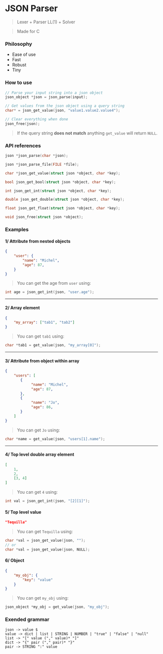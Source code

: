 # JSON Parser
> Lexer + Parser LL(1) + Solver

> Made for C

### Philosophy

- Ease of use
- Fast
- Robust
- Tiny

### How to use

```c
// Parse your input string into a json object
json_object *json = json_parse(input);

// Get values from the json object using a query string
char* = json_get_value(json, "value1.value2.value4");

// Clear everything when done
json_free(json);
```

> If the query string **does not match** anything `get_value` will return `NULL`.

### API references

```c
json *json_parse(char *json);

json *json_parse_file(FILE *file);

char *json_get_value(struct json *object, char *key);

bool json_get_bool(struct json *object, char *key);

int json_get_int(struct json *object, char *key);

double json_get_double(struct json *object, char *key);

float json_get_float(struct json *object, char *key);

void json_free(struct json *object);
```

### Examples

#### 1/ Attribute from nested objects

```json
{
    "user": {
        "name": "Michel",
        "age": 87,
    }
}
```

> You can get the age from `user` using:

```c
int age = json_get_int(json, "user.age");
```

---

#### 2/ Array element

```json
{
    "my_array": ["tab1", "tab2"] 
}
```

> You can get `tab1` using:

```c
char *tab1 = get_value(json, "my_array[0]");
```

---

#### 3/ Attribute from object within array

```json
{
    "users": [
       {
            "name": "Michel",
            "age": 87,
       },
       {
            "name": "Jo",
            "age": 86,
       } 
    ] 
}
```

> You can get `Jo` using:

```c
char *name = get_value(json, "users[1].name");
```

---

#### 4/ Top level double array element

```json
[
    1,
    2,
    [3, 4]
]
```

> You can get `4` using:

```c
int val = json_get_int(json, "[2][1]");
```

#### 5/ Top level value

```json
"Tequilla"
```

> You can get `Tequilla` using:

```c
char *val = json_get_value(json, "");
// or
char *val = json_get_value(json, NULL);
```

#### 6/ Object

```json
{
    "my_obj": {
        "key": "value"
    }
}
```

> You can get `my_obj` using:

```c
json_object *my_obj = get_value(json, "my_obj");
```

### Exended grammar

```
json -> value $
value -> dict | list | STRING | NUMBER | "true" | "false" | "null"
list -> "[" value ("," value)* "]"
dict -> "{" pair ("," pair)* "}"
pair -> STRING ":" value
```

